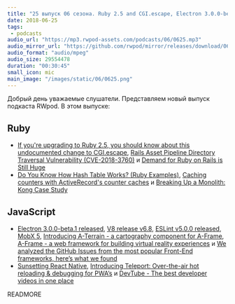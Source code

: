 ```yaml
---
title: "25 выпуск 06 сезона. Ruby 2.5 and CGI.escape, Electron 3.0.0-beta.1, V8 v6.8, ESLint v5.0.0, MobX 5, Breaking Up a Monolith и прочее"
date: 2018-06-25
tags:
 - podcasts
audio_url: "https://mp3.rwpod-assets.com/podcasts/06/0625.mp3"
audio_mirror_url: "https://github.com/rwpod/mirror/releases/download/06.25/0625.mp3"
audio_format: "audio/mpeg"
audio_size: 29554478
duration: "00:30:45"
small_icon: mic
main_image: "/images/static/06/0625.png"
---
```


Добрый день уважаемые слушатели. Представляем новый выпуск подкаста RWpod. В этом выпуске:

## Ruby

 - [If you're upgrading to Ruby 2.5, you should know about this undocumented change to CGI.escape](https://github.com/ruby/ruby/commit/e1b432754553423008a14d39d0901eabc99e7ddb#diff-94952cbdbe387aefd1bb19c8a4684a33), [Rails Asset Pipeline Directory Traversal Vulnerability (CVE-2018-3760)](https://blog.heroku.com/rails-asset-pipeline-vulnerability) и [Demand for Ruby on Rails is Still Huge](https://medium.com/@yoelblum_45935/demand-for-ruby-on-rails-is-still-huge-ea4434926c57)
 - [Do You Know How Hash Table Works? (Ruby Examples)](https://anadea.info/blog/how-hash-table-works-ruby-examples), [Caching counters with ActiveRecord's counter caches](https://blog.appsignal.com/2018/06/19/activerecords-counter-cache.html) и [Breaking Up a Monolith: Kong Case Study](https://buttercms.com/books/microservices-for-startups/breaking-up-a-monolith)

## JavaScript

 - [Electron 3.0.0-beta.1 released](https://electronjs.org/releases#3.0.0-beta.1), [V8 release v6.8](https://v8project.blogspot.com/2018/06/v8-release-68.html), [ESLint v5.0.0 released](https://eslint.org/blog/2018/06/eslint-v5.0.0-released), [MobX 5](https://github.com/mobxjs/mobx/blob/e17c47833d1812eee6d77914be890aa41e4b7908/CHANGELOG.md#500), [Introducing A-Terrain - a cartography component for A-Frame](https://blog.mozvr.com/introducing-a-terrain/), [A-Frame - a web framework for building virtual reality experiences](https://aframe.io/) и [We analyzed the GitHub Issues from the most popular Front-End frameworks, here’s what we found](https://building.lang.ai/we-analyzed-the-github-issues-from-the-most-popular-front-end-frameworks-heres-what-we-found-c3491b26ec95)
 - [Sunsetting React Native](https://medium.com/airbnb-engineering/sunsetting-react-native-1868ba28e30a), [Introducing Teleport: Over-the-air hot reloading & debugging for PWA’s](https://medium.com/@ericsimons/introducing-teleport-over-the-air-hot-reloading-debugging-for-pwas-%EF%B8%8F-efd1e2b1c64c) и [DevTube - The best developer videos in one place](https://dev.tube/)

READMORE

